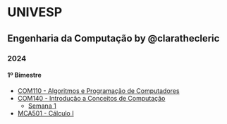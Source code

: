 # UNIVESP

## Engenharia da Computação by @clarathecleric

### 2024

#### 1º Bimestre
- [COM110 - Algoritmos e Programação de Computadores](<2024/2024-1/COM110 - Algoritmos e Programação de Computadores I>)
- [COM140 - Introdução a Conceitos de Computação](<2024/2024-1/COM140 - Introdução a Conceitos de Computação>)
  - [Semana 1](<2024/2024-1/COM140 - Introdução a Conceitos de Computação/Semana 1>)
- [MCA501 - Cálculo I](<2024/2024-1/MCA501 - Cálculo I>)